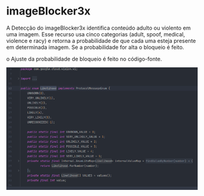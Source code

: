 # imageBlocker3x

A Detecção do imageBlocker3x identifica conteúdo adulto ou violento em uma imagem. Esse recurso usa cinco categorias (adult, spoof, medical, violence e racy) e retorna a probabilidade de que cada uma esteja presente em determinada imagem. Se a probabilidade for alta o bloqueio é feito.

o Ajuste da probabilidade de bloqueio é feito no código-fonte.

![img.png](img.png)